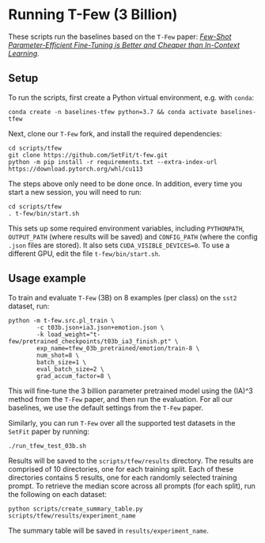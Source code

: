 # Running T-Few (3 Billion)

These scripts run the baselines based on the `T-Few` paper: [_Few-Shot Parameter-Efficient Fine-Tuning is Better and Cheaper than In-Context Learning_](https://arxiv.org/abs/2205.05638).

## Setup

To run the scripts, first create a Python virtual environment, e.g. with `conda`:

```
conda create -n baselines-tfew python=3.7 && conda activate baselines-tfew
```

Next, clone our `T-Few` fork, and install the required dependencies:

```
cd scripts/tfew
git clone https://github.com/SetFit/t-few.git
python -m pip install -r requirements.txt --extra-index-url https://download.pytorch.org/whl/cu113
```

The steps above only need to be done once. In addition, every time you start a new session, you will need to run:
```
cd scripts/tfew
. t-few/bin/start.sh
```
This sets up some required environment variables, including `PYTHONPATH`, `OUTPUT_PATH` (where results will be saved) and `CONFIG_PATH` (where the config `.json` files are stored).
It also sets `CUDA_VISIBLE_DEVICES=0`. To use a different GPU, edit the file `t-few/bin/start.sh`.

## Usage example

To train and evaluate `T-Few` (3B) on 8 examples (per class) on the `sst2` dataset, run:

```
python -m t-few.src.pl_train \
        -c t03b.json+ia3.json+emotion.json \
        -k load_weight="t-few/pretrained_checkpoints/t03b_ia3_finish.pt" \
        exp_name=tfew_03b_pretrained/emotion/train-8 \
        num_shot=8 \
        batch_size=1 \
        eval_batch_size=2 \
        grad_accum_factor=8 \
```

This will fine-tune the 3 billion parameter pretrained model using the (IA)^3 method from the `T-Few` paper, and then run the evaluation. For all our baselines, we use the default settings from the `T-Few` paper.

Similarly, you can run `T-Few` over all the supported test datasets in the `SetFit` paper by running:

```
./run_tfew_test_03b.sh
```

Results will be saved to the `scripts/tfew/results` directory. 
The results are comprised of 10 directories, one for each training split.
Each of these directories contains 5 results, one for each randomly selected training prompt.
To retrieve the median score across all prompts (for each split), run the following on each dataset:

```
python scripts/create_summary_table.py scripts/tfew/results/experiment_name
```

The summary table will be saved in `results/experiment_name`.
